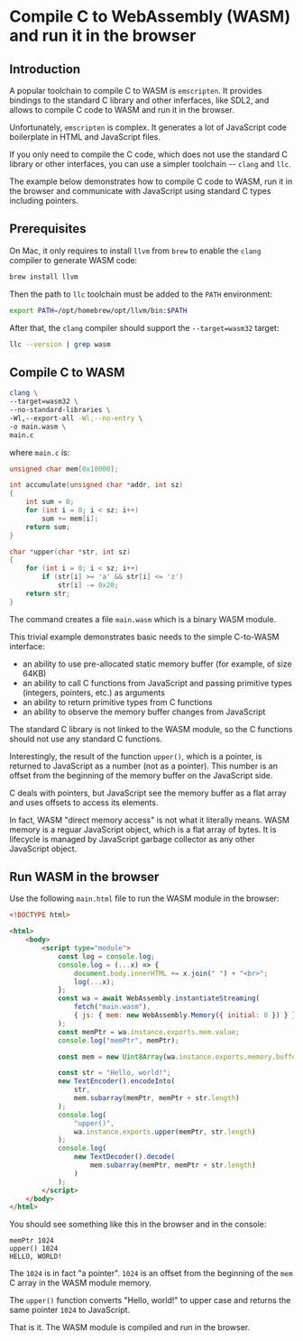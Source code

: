 # Compile C to WebAssembly (WASM) and run it in the browser

## Introduction

A popular toolchain to compile C to WASM is `emscripten`. It provides bindings
to the standard C library and other inferfaces, like SDL2, and allows to compile C code to WASM and run it in the browser.

Unfortunately, `emscripten` is complex. It generates a lot of JavaScript code
boilerplate in HTML and JavaScript files.

If you only need to compile the C code, which does not use the standard C
library or other interfaces, you can use a simpler toolchain -- `clang` and `llc`.

The example below demonstrates how to compile C code to WASM, run it in the
browser and communicate with JavaScript using standard C types including
pointers.

## Prerequisites

On Mac, it only requires to install `llvm` from `brew` to enable the `clang`
compiler to generate WASM code:

```bash
brew install llvm
```

Then the path to `llc` toolchain must be added to the `PATH` environment:

```bash
export PATH=/opt/homebrew/opt/llvm/bin:$PATH
```

After that, the `clang` compiler should support the `--target=wasm32` target:

```bash
llc --version | grep wasm
```

## Compile C to WASM

```bash
clang \
--target=wasm32 \
--no-standard-libraries \
-Wl,--export-all -Wl,--no-entry \
-o main.wasm \
main.c
```

where `main.c` is:

```c
unsigned char mem[0x10000];

int accumulate(unsigned char *addr, int sz)
{
    int sum = 0;
    for (int i = 0; i < sz; i++)
        sum += mem[i];
    return sum;
}

char *upper(char *str, int sz)
{
    for (int i = 0; i < sz; i++)
        if (str[i] >= 'a' && str[i] <= 'z')
            str[i] -= 0x20;
    return str;
}
```

The command creates a file `main.wasm` which is a binary WASM module.

This trivial example demonstrates basic needs to the simple C-to-WASM interface:

- an ability to use pre-allocated static memory buffer (for example, of size
  64KB)
- an ability to call C functions from JavaScript and passing primitive types
  (integers, pointers, etc.) as arguments
- an ability to return primitive types from C functions
- an ability to observe the memory buffer changes from JavaScript

The standard C library is not linked to the WASM module, so the C functions
should not use any standard C functions.

Interestingly, the result of the function `upper()`, which is a pointer, is
returned to JavaScript as a number (not as a pointer). This number is an offset
from the beginning of the memory buffer on the JavaScript side.

C deals with pointers, but JavaScript see the memory buffer as a flat array
and uses offsets to access its elements.

In fact, WASM "direct memory access" is not what it literally means. WASM
memory is a reguar JavaScript object, which is a flat array of bytes. It is
lifecycle is managed by JavaScript garbage collector as any other JavaScript
object.

## Run WASM in the browser

Use the following `main.html` file to run the WASM module in the browser:

```html
<!DOCTYPE html>

<html>
    <body>
        <script type="module">
            const log = console.log;
            console.log = (...x) => {
                document.body.innerHTML += x.join(" ") + "<br>";
                log(...x);
            };
            const wa = await WebAssembly.instantiateStreaming(
                fetch("main.wasm"),
                { js: { mem: new WebAssembly.Memory({ initial: 0 }) } }
            );
            const memPtr = wa.instance.exports.mem.value;
            console.log("memPtr", memPtr);

            const mem = new Uint8Array(wa.instance.exports.memory.buffer);

            const str = "Hello, world!";
            new TextEncoder().encodeInto(
                str,
                mem.subarray(memPtr, memPtr + str.length)
            );
            console.log(
                "upper()",
                wa.instance.exports.upper(memPtr, str.length)
            );
            console.log(
                new TextDecoder().decode(
                    mem.subarray(memPtr, memPtr + str.length)
                )
            );
        </script>
    </body>
</html>
```

You should see something like this in the browser and in the console:

```text
memPtr 1024
upper() 1024
HELLO, WORLD!
```

The `1024` is in fact "a pointer". `1024` is an offset from the beginning of
the `mem` C array in the WASM module memory.

The `upper()` function converts "Hello, world!" to upper case and returns the
same pointer `1024` to JavaScript.

That is it. The WASM module is compiled and run in the browser.
